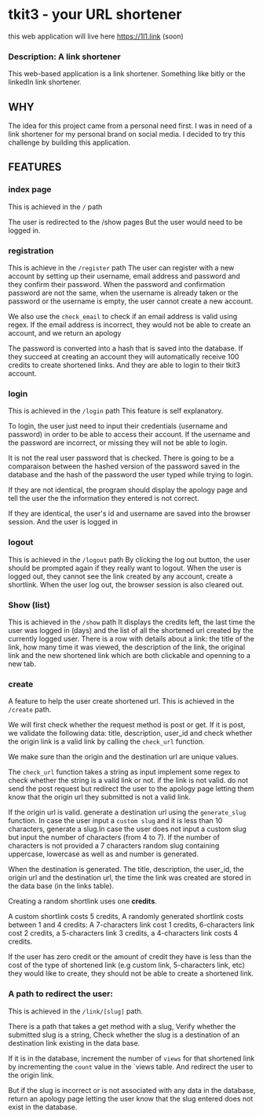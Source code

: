 # tkit3 - your URL shortener
this web application will live here https://1l1.link (soon)
### Description: A link shortener

This web-based application is a link shortener. Something like bitly or the linkedIn link shortener.


## WHY
The idea for this project came from a personal need first. I was in need of a link shortener for my personal brand on social media. I decided to try this challenge by building this application.


## FEATURES

### index page

This is achieved in the `/` path

The user is redirected to the /show pages
But the user would need to be logged in.

### registration

This is achieve in the `/register` path
The user can register with a new account by setting up their username, email address and password and they confirm their password. When the password and confirmation password are not the same, when the username is already taken or the password or the username is empty, the user cannot create a new account.

We also use the `check_email` to check if an email address is valid using regex. If the email address is incorrect, they would not be able to create an account, and we return an apology

The password is converted into a hash that is saved into the database.
If they succeed at creating an account they will automatically receive 100 credits to create shortened links. And they are able to login to their tkit3 account.


### login

This is achieved in the `/login` path
This feature is self explanatory.

To login, the user just need to input their credentials (username and password) in order to be able to access their account. If the username and the password are incorrect, or missing they will not be able to login.

It is not the real user password that is checked. There is going to be a comparaison between the hashed version of the password saved in the database and the hash of the password the user typed while trying to login.

If they are not identical, the program should display the apology page and tell the user the the information they entered is not correct.

If they are identical, the user's id and username are saved into the browser session. And the user is logged in

### logout

This is achieved in the `/logout` path
By clicking the log out button, the user should be prompted again if they really want to logout. When the user is logged out, they cannot see the link created by any account, create a shortlink.
When the user log out, the browser session is also cleared out.

### Show (list)

This is achieved in the `/show` path
It displays the credits left, the last time the user was logged in (days) and the list of all the shortened url created by the currently logged user. There is a row with details about a link: the title of the link, how many time it was viewed, the description of the link, the original link and the new shortened link which are both clickable and openning to a new tab.


### create


A feature to help the user create shortened url. This is achieved in the `/create` path.

We will first check whether the request method is post or get. If it is post, we validate the following data: title, description, user_id and check whether the origin link is a valid link by calling the `check_url` function.

We make sure than the origin and the destination url are unique values.

The `check_url`  function takes a string as input implement some regex to check whether the string is a valid link or not. if the link is not valid. do not send the post request but redirect the user to the apology page letting them know that the origin url they submitted is not a valid link.


If the origin url is valid. generate a destination url using the `generate_slug` function. In case the user input a `custom slug` and it is less than 10 characters, generate a slug.In case the user does not input a custom slug but input the number of characters (from 4 to 7). If the number of characters is not provided a 7 characters random slug containing uppercase, lowercase as well as and number is generated.

When the destination is generated. The title, description, the user_id, the origin url and the destination url, the time the link was created are stored in the data base (in the links table).

Creating a random shortlink uses one **credits**.

A custom shortlink costs 5 credits, A randomly generated shortlink costs between 1 and 4 credits: A 7-characters link cost 1 credits, 6-characters link cost 2 credits, a 5-characters link 3 credits, a 4-characters link costs 4 credits.

If the user has zero credit or the amount of credit they have is less than the cost of the type of shortened link (e.g custom link, 5-characters link, etc) they would like to create, they should not be able to create a shortened link.

### A path to redirect the user:

This is achieved in the `/link/[slug]` path.

There is a path that takes a get method with a slug, Verify whether the submitted slug is a string, Check whether the slug is a destination of an destination link existing in the data base.

If it is in the database, increment the number of `views` for that shortened link by incrementing the `count` value in the `views table. And redirect the user to the origin link.

But if the slug is incorrect or is not associated with any data in the database, return an apology page letting the user know that the slug entered does not exist in the database.

